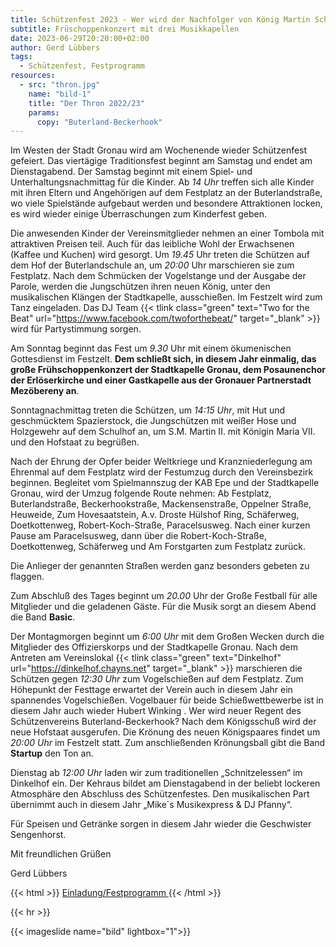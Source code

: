 ```yaml
---
title: Schützenfest 2023 - Wer wird der Nachfolger von König Martin Schreiber
subtitle: Früschoppenkonzert mit drei Musikkapellen
date: 2023-06-29T20:20:00+02:00
author: Gerd Lübbers
tags:
  - Schützenfest, Festprogramm
resources:
  - src: "thron.jpg"
    name: "bild-1"
    title: "Der Thron 2022/23"
    params:
      copy: "Buterland-Beckerhook"
---
```


Im Westen der Stadt Gronau wird am Wochenende wieder Schützenfest gefeiert.
Das viertägige Traditionsfest beginnt am Samstag und endet am Dienstagabend. Der Samstag
beginnt mit einem Spiel- und Unterhaltungsnachmittag für die Kinder. Ab _14 Uhr_ treffen
sich alle Kinder mit ihren Eltern und Angehörigen auf dem Festplatz an der Buterlandstraße,
wo viele Spielstände aufgebaut werden und besondere Attraktionen locken, es wird wieder
einige Überraschungen zum Kinderfest geben.

<!--more-->

Die anwesenden Kinder der Vereinsmitglieder
nehmen an einer Tombola mit attraktiven Preisen teil. Auch für das leibliche Wohl der
Erwachsenen (Kaffee und Kuchen) wird gesorgt.
Um _19.45_ Uhr treten die Schützen auf dem Hof der Buterlandschule an, um _20:00_ Uhr marschieren
sie zum Festplatz. Nach dem Schmücken der Vogelstange und der Ausgabe der Parole, werden die
Jungschützen ihren neuen König, unter den musikalischen Klängen der Stadtkapelle, ausschießen.
Im Festzelt wird zum Tanz eingeladen. Das DJ Team {{< tlink class="green" text="Two for the Beat" url="https://www.facebook.com/twoforthebeat/" target="_blank" >}} wird für Partystimmung sorgen.

Am Sonntag beginnt das Fest um _9.30_ Uhr mit einem ökumenischen Gottesdienst im Festzelt.
**Dem schließt sich, in diesem Jahr einmalig, das große Frühschoppenkonzert der
Stadtkapelle Gronau, dem Posaunenchor der Erlöserkirche und einer Gastkapelle
aus der Gronauer Partnerstadt Mezöbereny an**.

Sonntagnachmittag treten die Schützen, um _14:15 Uhr_, mit Hut und geschmücktem
Spazierstock, die Jungschützen mit weißer Hose und Holzgewehr auf dem Schulhof
an, um S.M. Martin II. mit Königin Maria VII. und den Hofstaat zu begrüßen.

Nach der Ehrung der Opfer beider Weltkriege und Kranzniederlegung am Ehrenmal
auf dem Festplatz wird der Festumzug durch den Vereinsbezirk beginnen.
Begleitet vom Spielmannszug der KAB Epe und der Stadtkapelle Gronau, wird der Umzug
folgende Route nehmen: Ab Festplatz, Buterlandstraße,
Beckerhookstraße, Mackensenstraße, Oppelner Straße, Heuweide, Zum Hovesaatstein,
A.v. Droste Hülshof Ring, Schäferweg, Doetkottenweg, Robert-Koch-Straße, Paracelsusweg.
Nach einer kurzen Pause am Paracelsusweg, dann über die Robert-Koch-Straße, Doetkottenweg,
Schäferweg und Am Forstgarten zum Festplatz zurück.

Die Anlieger der genannten Straßen werden ganz besonders gebeten zu flaggen.

Zum Abschluß des Tages beginnt um _20.00_ Uhr der Große Festball für alle
Mitglieder und die geladenen Gäste. Für die Musik sorgt an diesem Abend die Band **Basic**.

Der Montagmorgen beginnt um _6:00 Uhr_ mit dem Großen Wecken durch die Mitglieder
des Offizierskorps und der Stadtkapelle Gronau.
Nach dem Antreten am Vereinslokal {{< tlink class="green" text="Dinkelhof" url="https://dinkelhof.chayns.net" target="_blank" >}}
marschieren die Schützen gegen _12:30 Uhr_ zum
Vogelschießen auf dem Festplatz. Zum Höhepunkt der Festtage erwartet der Verein
auch in diesem Jahr ein spannendes Vogelschießen.
Vogelbauer für beide Schießwettbewerbe ist in diesem Jahr auch wieder
Hubert Winking .
Wer wird neuer Regent des Schützenvereins Buterland-Beckerhook?
Nach dem Königsschuß wird der neue Hofstaat ausgerufen. Die Krönung des neuen
Königspaares findet um _20:00 Uhr_ im Festzelt statt. Zum anschließenden
Krönungsball gibt die Band **Startup** den Ton an.

Dienstag ab _12:00 Uhr_ laden wir zum traditionellen „Schnitzelessen“ im Dinkelhof ein.
Der Kehraus bildet am Dienstagabend in der beliebt lockeren Atmosphäre den
Abschluss des Schützenfestes. Den musikalischen Part übernimmt auch in diesem
Jahr „Mike´s Musikexpress & DJ Pfanny“.

Für Speisen und Getränke sorgen in diesem Jahr wieder die Geschwister Sengenhorst.

Mit freundlichen Grüßen

Gerd Lübbers

{{< html >}}
<a href="/pdf/einladung_2023.pdf" target="_blank" class="uk-icon-link">
<span class="uk-icon-link" uk-icon="icon: file-pdf"></span>
Einladung/Festprogramm
</a>
{{< /html >}}

{{< hr >}}

{{< imageslide name="bild" lightbox="1">}}
